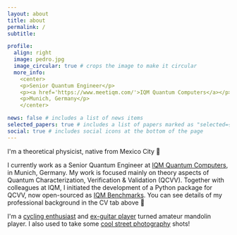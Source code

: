 ```yaml
---
layout: about
title: about
permalink: /
subtitle:

profile:
  align: right
  image: pedro.jpg
  image_circular: true # crops the image to make it circular
  more_info: 
    <center>
    <p>Senior Quantum Engineer</p>
    <p><a href='https://www.meetiqm.com/'>IQM Quantum Computers</a></p>
    <p>Munich, Germany</p>
    </center>

news: false # includes a list of news items
selected_papers: true # includes a list of papers marked as "selected={true}"
social: true # includes social icons at the bottom of the page
---
```


I'm a theoretical physicist, native from Mexico City 🥑

I currently work as a Senior Quantum Engineer at [IQM Quantum Computers](https://www.meetiqm.com/), in Munich, Germany.
My work is focused mainly on theory aspects of Quantum Characterization, Verification & Validation (QCVV).
Together with colleagues at IQM, I initiated the development of a Python package for QCVV, now open-sourced as [IQM Benchmarks](https://github.com/iqm-finland/iqm-benchmarks).
You can see details of my professional background in the CV tab above :scroll:

I'm a [cycling enthusiast](https://www.strava.com/athletes/pedrofigro) and [ex-guitar player](https://youtu.be/8FZgNRJ9QJY) turned amateur mandolin player.
I also used to take some [cool street photography](https://www.flickr.com/photos/pedrofigrom/) shots!